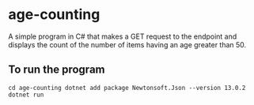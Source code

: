 # age-counting

A simple program in C# that makes a GET request to the endpoint and displays the count of the number of items having an age greater than 50.

## To run the program

`
cd age-counting
dotnet add package Newtonsoft.Json --version 13.0.2             
dotnet run
`
